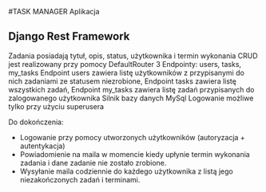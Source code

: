 #TASK MANAGER
Aplikacja 
## Django Rest Framework
Zadania posiadają tytuł, opis, status, użytkownika i termin wykonania
CRUD jest realizowany przy pomocy DefaultRouter
3 Endpointy: users, tasks, my_tasks
Endpoint users zawiera listę użytkowników z przypisanymi do nich zadaniami ze statusem niezrobione,
Endpoint tasks zawiera listę wszystkich zadań,
Endpoint my_tasks zawiera listę zadań przypisanych do zalogowanego użytkownika
Silnik bazy danych MySql
Logowanie możliwe tylko przy użyciu superusera

Do dokończenia:
- Logowanie przy pomocy utworzonych użytkowników (autoryzacja + autentykacja)
- Powiadomienie na maila w momencie kiedy upłynie termin wykonania zadania i dane zadanie nie zostało zrobione. 
- Wysyłanie maila codziennie do każdego użytkownika z listą jego niezakończonych zadań i terminami.



